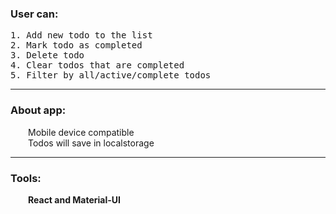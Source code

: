 
<h3>User can:</h3>
<pre>
1. Add new todo to the list </th>
2. Mark todo as completed
3. Delete todo
4. Clear todos that are completed
5. Filter by all/active/complete todos
</pre>
<hr>

<h3>About app:</h3>
&emsp;&emsp;Mobile device compatible<br> 
&emsp;&emsp;Todos will save in localstorage
<hr>
  
<h3>Tools:</h3> 
&emsp;&emsp;<b>React and Material-UI</b>
